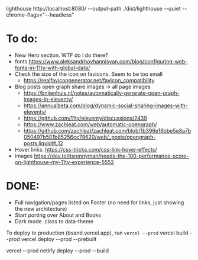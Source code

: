 lighthouse http://localhost:8080/ --output-path ./dist/lighthouse --quiet --chrome-flags="--headless"
# To do:
- New Hero section. WTF do i do there?
- fonts https://www.aleksandrhovhannisyan.com/blog/configuring-web-fonts-in-11ty-with-global-data/
- Check the size of the icon on favicons. Seem to be too small
  - https://realfavicongenerator.net/favicon_compatibility
- Blog posts open graph share images -> all page images
  - https://bnijenhuis.nl/notes/automatically-generate-open-graph-images-in-eleventy/
  - https://annualbeta.com/blog/dynamic-social-sharing-images-with-eleventy/
  - https://github.com/11ty/eleventy/discussions/2439
  - https://www.zachleat.com/web/automatic-opengraph/
  - https://github.com/zachleat/zachleat.com/blob/1b396e18bbe5e8a7b050497b501b85256cc78620/web/_posts/opengraph-posts.liquid#L12
- Hover links: https://css-tricks.com/css-link-hover-effects/
- images https://dev.to/itsrennyman/needs-the-100-performance-score-on-lighthouse-my-11ty-experience-5552

# DONE:
- Full navigation/pages listed on Footer (no need for links, just showing the new architecture)
- Start porting over About and Books
- Dark mode .class to data-theme

To deploy to production (bsand.vercel.app), run `vercel --prod`
vercel build --prod
vercel deploy --prod --prebuilt

vercel --prod
netlify deploy --prod --build
